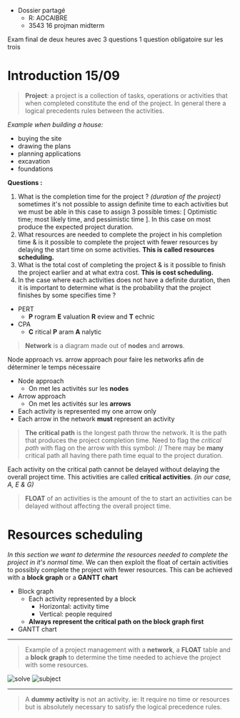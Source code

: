 
* Dossier partagé
	* R: AOCAIBRE
	* 3543 16 projman midterm


Exam final de deux heures avec 3 questions
1 question obligatoire sur les trois


# Introduction 15/09

> __Project__: a project is a collection of tasks, operations or activities that when completed constitute the end of the project. In general there a logical precedents rules between the activities.


_Example when building a house:_ 
* buying the site
* drawing the plans 
* planning applications
* excavation
* foundations

__Questions :__

1. What is the completion time for the project ? _(duration of the project)_  sometimes it's not possible to assign definite time to each activities but we must be able in this case to assign 3 possible times: [ Optimistic time; most likely time, and pessimistic time ]. In this case on most produce the expected project duration.
2. What resources are needed to complete the project in his completion time & is it possible to complete the project with fewer resources by delaying the start time on some activities. __This is called resources scheduling.__
3. What is the total cost of completing the project & is it possible to finish the project earlier and at what extra cost. __This is cost scheduling.__
4. In the case where each activities does not have a definite duration, then it is important to determine what is the probability that the project finishes by some specifies time ?

* PERT
	* __P__ rogram __E__ valuation __R__ eview and __T__ echnic
* CPA
	* __C__ ritical __P__ aram __A__ nalytic

>  __Network__ is a diagram made out of __nodes__ and __arrows__.

Node approach vs. arrow approach pour faire les networks afin de déterminer le temps nécessaire

* Node approach
	* On met les activités sur les __nodes__
* Arrow approach
	* On met les activités sur les __arrows__
* Each activity is represented my one arrow only
* Each arrow in the network __must__ represent an activity

> __The critical path__ is the longest path throw the network. It is the path that produces the project completion time.
> Need to flag the _critical path_ with flag on the arrow with this symbol: //
> There may be __many__ critical path all having there path time equal to the project duration.

Each activity on the critical path cannot be delayed without delaying the overall project time. This activities are called __critical activities__. _(in our case, A, E & G)_

> __FLOAT__ of an activities is the amount of the to start an activities can be delayed without affecting the overall project time.

# Resources scheduling
_In this section we want to determine the resources needed to complete the project in it's normal time._
 We can then exploit the float of certain activities to possibly complete the project with fewer resources. This can be achieved with a __block graph__ or a __GANTT chart__

* Block graph
	* Each activity represented by a block
		* Horizontal: activity time
		* Vertical: people required
	* __Always represent the critical path on the block graph first__
* GANTT chart

------
> Example of a project management with a __network__, a __FLOAT__ table and a __block graph__ to determine the time needed to achieve the project with some resources. 

![solve](http://i.imgur.com/pF35ltV.jpg)
![subject](http://i.imgur.com/r7uQIKw.jpg)

-------


> A __dummy activity__ is not an activity. ie: It require no time or resources but is absolutely necessary to satisfy the logical precedence rules. 